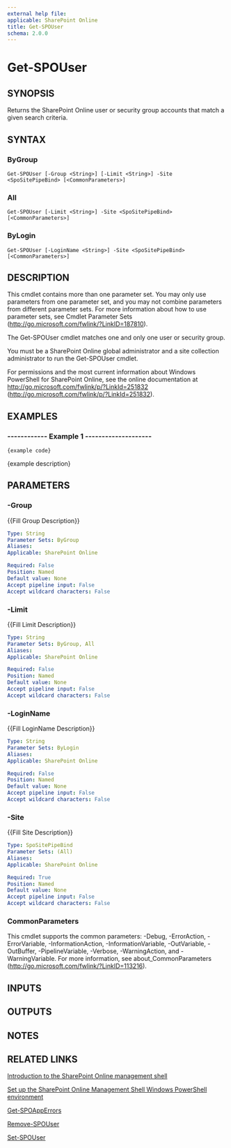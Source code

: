 ```yaml
---
external help file: 
applicable: SharePoint Online
title: Get-SPOUser
schema: 2.0.0
---
```


# Get-SPOUser

## SYNOPSIS
Returns the SharePoint Online user or security group accounts that match a given search criteria.

## SYNTAX

### ByGroup
```
Get-SPOUser [-Group <String>] [-Limit <String>] -Site <SpoSitePipeBind> [<CommonParameters>]
```

### All
```
Get-SPOUser [-Limit <String>] -Site <SpoSitePipeBind> [<CommonParameters>]
```

### ByLogin
```
Get-SPOUser [-LoginName <String>] -Site <SpoSitePipeBind> [<CommonParameters>]
```

## DESCRIPTION
This cmdlet contains more than one parameter set.
You may only use parameters from one parameter set, and you may not combine parameters from different parameter sets.
For more information about how to use parameter sets, see Cmdlet Parameter Sets (http://go.microsoft.com/fwlink/?LinkID=187810).

The Get-SPOUser cmdlet matches one and only one user or security group.

You must be a SharePoint Online global administrator and a site collection administrator to run the Get-SPOUser cmdlet.

For permissions and the most current information about Windows PowerShell for SharePoint Online, see the online documentation at http://go.microsoft.com/fwlink/p/?LinkId=251832 (http://go.microsoft.com/fwlink/p/?LinkId=251832).

## EXAMPLES

###   ------------ Example 1 --------------------
```
{example code}
```
{example description}

## PARAMETERS

### -Group
{{Fill Group Description}}

```yaml
Type: String
Parameter Sets: ByGroup
Aliases: 
Applicable: SharePoint Online

Required: False
Position: Named
Default value: None
Accept pipeline input: False
Accept wildcard characters: False
```

### -Limit
{{Fill Limit Description}}

```yaml
Type: String
Parameter Sets: ByGroup, All
Aliases: 
Applicable: SharePoint Online

Required: False
Position: Named
Default value: None
Accept pipeline input: False
Accept wildcard characters: False
```

### -LoginName
{{Fill LoginName Description}}

```yaml
Type: String
Parameter Sets: ByLogin
Aliases: 
Applicable: SharePoint Online

Required: False
Position: Named
Default value: None
Accept pipeline input: False
Accept wildcard characters: False
```

### -Site
{{Fill Site Description}}

```yaml
Type: SpoSitePipeBind
Parameter Sets: (All)
Aliases: 
Applicable: SharePoint Online

Required: True
Position: Named
Default value: None
Accept pipeline input: False
Accept wildcard characters: False
```

### CommonParameters
This cmdlet supports the common parameters: -Debug, -ErrorAction, -ErrorVariable, -InformationAction, -InformationVariable, -OutVariable, -OutBuffer, -PipelineVariable, -Verbose, -WarningAction, and -WarningVariable. For more information, see about_CommonParameters (http://go.microsoft.com/fwlink/?LinkID=113216).

## INPUTS

## OUTPUTS

## NOTES

## RELATED LINKS

[Introduction to the SharePoint Online management shell]()

[Set up the SharePoint Online Management Shell Windows PowerShell environment]()

[Get-SPOAppErrors](Get-SPOAppErrors.md)

[Remove-SPOUser](Remove-SPOUser.md)

[Set-SPOUser](Set-SPOUser.md)



